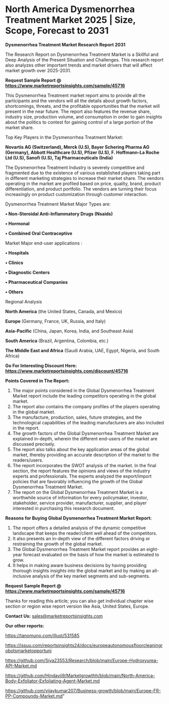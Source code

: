 # North America Dysmenorrhea Treatment Market 2025 | Size, Scope, Forecast to 2031

<strong>Dysmenorrhea Treatment Market Research Report 2031</strong>

The Research Report on Dysmenorrhea Treatment Market is a Skillful and Deep Analysis of the Present Situation and Challenges. This research report also analyzes other important trends and market drivers that will affect market growth over 2025-2031.

<strong>Request Sample Report @ <a href=https://www.marketreportsinsights.com/sample/45716>https://www.marketreportsinsights.com/sample/45716</a></strong>

This Dysmenorrhea Treatment market report aims to provide all the participants and the vendors will all the details about growth factors, shortcomings, threats, and the profitable opportunities that the market will present in the near future. The report also features the revenue share, industry size, production volume, and consumption in order to gain insights about the politics to contest for gaining control of a large portion of the market share.

Top Key Players in the Dysmenorrhea Treatment Market:

<strong>Novartis AG (Switzerland), Merck (U.S), Bayer Schering Pharma AG (Germany), Abbott Healthcare (U.S), Pfizer (U.S), F. Hoffmann-La Roche Ltd (U.S), Sanofi (U.S), Taj Pharmaceuticals (India)</strong>

The Dysmenorrhea Treatment Industry is severely competitive and fragmented due to the existence of various established players taking part in different marketing strategies to increase their market share. The vendors operating in the market are profiled based on price, quality, brand, product differentiation, and product portfolio. The vendors are turning their focus increasingly on product customization through customer interaction.

Dysmenorrhea Treatment Market Major Types are:

<strong>•  Non-Steroidal Anti-Inflammatory Drugs (Nsaids)

•  Hormonal

•  Combined Oral Contraceptive</strong>

Market Major end-user applications :

<strong>•  Hospitals

•  Clinics

•  Diagnostic Centers

•  Pharmaceutical Companies

•  Others</strong>

Regional Analysis

</u><strong><b>North America</b></strong> (the United States, Canada, and Mexico)

<strong><b>Europe </b></strong>(Germany, France, UK, Russia, and Italy)

<strong><b>Asia-Pacific</b></strong> (China, Japan, Korea, India, and Southeast Asia)

<strong><b>South America</b></strong> (Brazil, Argentina, Colombia, etc.)

<strong><b>The Middle East and Africa</b></strong> (Saudi Arabia, UAE, Egypt, Nigeria, and South Africa)

<strong>Go For Interesting Discount Here: <a href=https://www.marketreportsinsights.com/discount/45716>https://www.marketreportsinsights.com/discount/45716</a></strong>

<strong>Points Covered in The Report:</strong>
<ol>
  <li>The major points considered in the Global Dysmenorrhea Treatment Market report include the leading competitors operating in the global market.</li>
  <li>The report also contains the company profiles of the players operating in the global market.</li>
  <li>The manufacture, production, sales, future strategies, and the technological capabilities of the leading manufacturers are also included in the report.</li>
  <li>The growth factors of the Global Dysmenorrhea Treatment Market are explained in-depth, wherein the different end-users of the market are discussed precisely.</li>
  <li>The report also talks about the key application areas of the global market, thereby providing an accurate description of the market to the readers/users.</li>
  <li>The report incorporates the SWOT analysis of the market. In the final section, the report features the opinions and views of the industry experts and professionals. The experts analyzed the export/import policies that are favorably influencing the growth of the Global Dysmenorrhea Treatment Market.</li>
  <li>The report on the Global Dysmenorrhea Treatment Market is a worthwhile source of information for every policymaker, investor, stakeholder, service provider, manufacturer, supplier, and player interested in purchasing this research document.</li>
</ol>
<strong>Reasons for Buying Global Dysmenorrhea Treatment Market Report:</strong>

<ol>
  <li>The report offers a detailed analysis of the dynamic competitive landscape that keeps the reader/client well ahead of the competitors.</li>
  <li>It also presents an in-depth view of the different factors driving or restraining the growth of the global market.</li>
  <li>The Global Dysmenorrhea Treatment Market report provides an eight-year forecast evaluated on the basis of how the market is estimated to grow.</li>
  <li>It helps in making aware business decisions by having providing thorough insights insights into the global market and by making an all-inclusive analysis of the key market segments and sub-segments.</li>
</ol>
<strong>Request Sample Report @ <a href=https://www.marketreportsinsights.com/sample/45716>https://www.marketreportsinsights.com/sample/45716</a></strong>


Thanks for reading this article; you can also get individual chapter wise section or region wise report version like Asia, United States, Europe.

<strong>Contact Us:</strong>
sales@marketreportsinsights.com

<strong>Our other reports:</strong>

<a href=https://tanomuno.com/illust/531585>https://tanomuno.com/illust/531585</a>

<a href=https://issuu.com/reportsinsights24/docs/europeautonomousfloorcleaningrobotsmarketopportuni>https://issuu.com/reportsinsights24/docs/europeautonomousfloorcleaningrobotsmarketopportuni</a>

<a href=https://github.com/Siya23553/Research/blob/main/Europe-Hydroxyurea-API-Market.md>https://github.com/Siya23553/Research/blob/main/Europe-Hydroxyurea-API-Market.md</a>

<a href=https://github.com/Hindavii9/Marketgrowthh/blob/main/North-America-Body-Exfoliator-Exfoliating-Agent-Market.md>https://github.com/Hindavii9/Marketgrowthh/blob/main/North-America-Body-Exfoliator-Exfoliating-Agent-Market.md</a>

<a href=https://github.com/vijaykumar207/Business-growth/blob/main/Europe-FR-PP-Compounds-Market.md>https://github.com/vijaykumar207/Business-growth/blob/main/Europe-FR-PP-Compounds-Market.md</a>"
